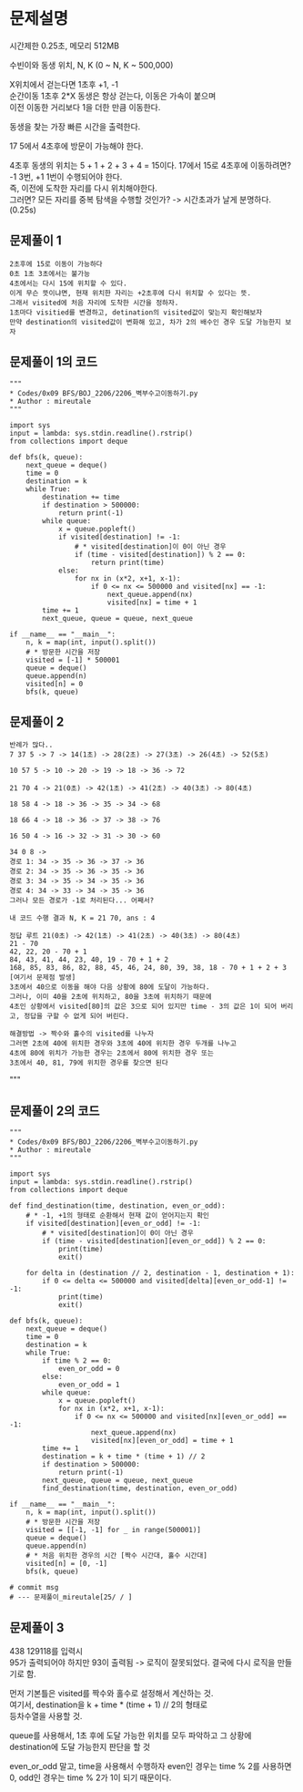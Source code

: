 # 문제설명

시간제한 0.25초, 메모리 512MB

수빈이와 동생 위치, N, K (0 ~ N, K ~ 500,000)

X위치에서
걷는다면 1초후 +1, -1  
순간이동 1초후 2*X
동생은 항상 걷는다, 이동은 가속이 붙으며  
이전 이동한 거리보다 1을 더한 만큼 이동한다.

동생을 찾는 가장 빠른 시간을 출력한다.

17 5에서 4초후에 방문이 가능해야 한다.

4초후 동생의 위치는 5 + 1 + 2 + 3 + 4 = 15이다.
17에서 15로 4초후에 이동하려면?  
-1 3번, +1 1번이 수행되어야 한다.  
즉, 이전에 도착한 자리를 다시 위치해야한다.  
그러면? 모든 자리를 중복 탐색을 수행할 것인가? -> 시간초과가 날게 분명하다.(0.25s)

## 문제풀이 1
    2초후에 15로 이동이 가능하다
    0초 1초 3초에서는 불가능
    4초에서는 다시 15에 위치할 수 있다.
    이게 무슨 뜻이냐면, 현재 위치한 자리는 +2초후에 다시 위치할 수 있다는 뜻.
    그래서 visited에 처음 자리에 도착한 시간을 정하자.
    1초마다 visitied를 변경하고, detination의 visited값이 맞는지 확인해보자
    만약 destination의 visited값이 변화해 있고, 차가 2의 배수인 경우 도달 가능한지 보자
## 문제풀이 1의 코드
```
"""
* Codes/0x09 BFS/BOJ_2206/2206_벽부수고이동하기.py
* Author : mireutale
"""

import sys
input = lambda: sys.stdin.readline().rstrip()
from collections import deque

def bfs(k, queue):
    next_queue = deque()
    time = 0
    destination = k
    while True:
        destination += time
        if destination > 500000:
            return print(-1)
        while queue:
            x = queue.popleft()
            if visited[destination] != -1:
                # * visited[destination]이 0이 아닌 경우
                if (time - visited[destination]) % 2 == 0:
                    return print(time)
            else:
                for nx in (x*2, x+1, x-1):
                    if 0 <= nx <= 500000 and visited[nx] == -1:
                        next_queue.append(nx)
                        visited[nx] = time + 1
        time += 1
        next_queue, queue = queue, next_queue

if __name__ == "__main__":
    n, k = map(int, input().split())
    # * 방문한 시간을 저장
    visited = [-1] * 500001
    queue = deque()
    queue.append(n)
    visited[n] = 0
    bfs(k, queue)
```

## 문제풀이 2
    반례가 많다..
    7 37 5 -> 7 -> 14(1초) -> 28(2초) -> 27(3초) -> 26(4초) -> 52(5초)

    10 57 5 -> 10 -> 20 -> 19 -> 18 -> 36 -> 72

    21 70 4 -> 21(0초) -> 42(1초) -> 41(2초) -> 40(3초) -> 80(4초)

    18 58 4 -> 18 -> 36 -> 35 -> 34 -> 68

    18 66 4 -> 18 -> 36 -> 37 -> 38 -> 76

    16 50 4 -> 16 -> 32 -> 31 -> 30 -> 60
        
    34 0 8 ->
    경로 1: 34 -> 35 -> 36 -> 37 -> 36
    경로 2: 34 -> 35 -> 36 -> 35 -> 36
    경로 3: 34 -> 35 -> 34 -> 35 -> 36
    경로 4: 34 -> 33 -> 34 -> 35 -> 36
    그러나 모든 경로가 -1로 처리된다... 어째서?
    
    내 코드 수행 결과 N, K = 21 70, ans : 4

    정답 루트 21(0초) -> 42(1초) -> 41(2초) -> 40(3초) -> 80(4초)
    21 - 70
    42, 22, 20 - 70 + 1
    84, 43, 41, 44, 23, 40, 19 - 70 + 1 + 2
    168, 85, 83, 86, 82, 88, 45, 46, 24, 80, 39, 38, 18 - 70 + 1 + 2 + 3
    [여기서 문제점 발생]
    3초에서 40으로 이동을 해야 다음 상황에 80에 도달이 가능하다.
    그러나, 이미 40을 2초에 위치하고, 80을 3초에 위치하기 때문에
    4초인 상황에서 visited[80]의 값은 3으로 되어 있지만 time - 3의 값은 1이 되어 버리고, 정답을 구할 수 없게 되어 버린다.

    해결방법 -> 짝수와 홀수의 visited를 나누자
    그러면 2초에 40에 위치한 경우와 3초에 40에 위치한 경우 두개를 나누고
    4초에 80에 위치가 가능한 경우는 2초에서 80에 위치한 경우 또는
    3초에서 40, 81, 79에 위치한 경우를 찾으면 된다

"""

## 문제풀이 2의 코드
```
"""
* Codes/0x09 BFS/BOJ_2206/2206_벽부수고이동하기.py
* Author : mireutale
"""

import sys
input = lambda: sys.stdin.readline().rstrip()
from collections import deque

def find_destination(time, destination, even_or_odd):
    # * -1, +1의 형태로 순환해서 현재 값이 얻어지는지 확인
    if visited[destination][even_or_odd] != -1:
        # * visited[destination]이 0이 아닌 경우
        if (time - visited[destination][even_or_odd]) % 2 == 0:
            print(time)
            exit()
    
    for delta in (destination // 2, destination - 1, destination + 1):
        if 0 <= delta <= 500000 and visited[delta][even_or_odd-1] != -1:
            print(time)
            exit()

def bfs(k, queue):
    next_queue = deque()
    time = 0
    destination = k
    while True:
        if time % 2 == 0:
            even_or_odd = 0
        else:
            even_or_odd = 1
        while queue:
            x = queue.popleft()
            for nx in (x*2, x+1, x-1):
                if 0 <= nx <= 500000 and visited[nx][even_or_odd] == -1:
                    next_queue.append(nx)
                    visited[nx][even_or_odd] = time + 1
        time += 1
        destination = k + time * (time + 1) // 2
        if destination > 500000:
            return print(-1)
        next_queue, queue = queue, next_queue
        find_destination(time, destination, even_or_odd)

if __name__ == "__main__":
    n, k = map(int, input().split())
    # * 방문한 시간을 저장
    visited = [[-1, -1] for _ in range(500001)]
    queue = deque()
    queue.append(n)
    # * 처음 위치한 경우의 시간 [짝수 시간대, 홀수 시간대]
    visited[n] = [0, -1]
    bfs(k, queue)

# commit msg
# --- 문제풀이_mireutale[25/ / ]
```

## 문제풀이 3
438 129118를 입력시  
95가 출력되어야 하지만 93이 출력됨 -> 로직이 잘못되었다.
결국에 다시 로직을 만들기로 함.

먼저 기본틀은 visited를 짝수와 홀수로 설정해서 계산하는 것.  
여기서, destination을 k + time * (time + 1) // 2의 형태로  
등차수열을 사용할 것.

queue를 사용해서, 1초 후에 도달 가능한 위치를 모두 파악하고 그 상황에  
destination에 도달 가능한지 판단을 할 것

even_or_odd 말고, time을 사용해서 수행하자
even인 경우는 time % 2를 사용하면 0, odd인 경우는 time % 2가 1이 되기 때문이다.